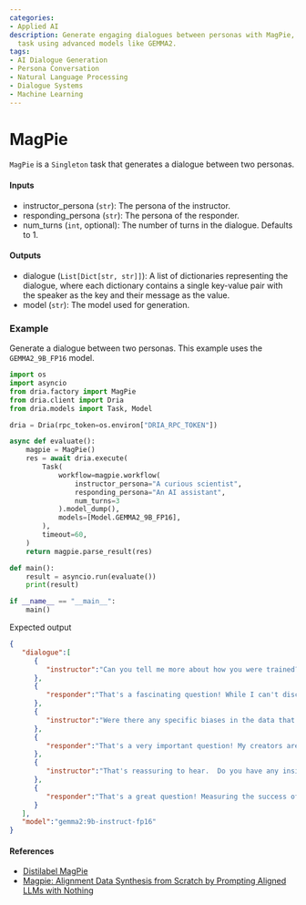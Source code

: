 ```yaml
---
categories:
- Applied AI
description: Generate engaging dialogues between personas with MagPie, a Singleton
  task using advanced models like GEMMA2.
tags:
- AI Dialogue Generation
- Persona Conversation
- Natural Language Processing
- Dialogue Systems
- Machine Learning
---
```


# MagPie

`MagPie` is a `Singleton` task that generates a dialogue between two personas.

#### Inputs
- instructor_persona (`str`): The persona of the instructor.
- responding_persona (`str`): The persona of the responder.
- num_turns (`int`, optional): The number of turns in the dialogue. Defaults to 1.

#### Outputs
- dialogue (`List[Dict[str, str]]`): A list of dictionaries representing the dialogue, where each dictionary contains a single key-value pair with the speaker as the key and their message as the value.
- model (`str`): The model used for generation.

### Example

Generate a dialogue between two personas. This example uses the `GEMMA2_9B_FP16` model.

```python
import os
import asyncio
from dria.factory import MagPie
from dria.client import Dria
from dria.models import Task, Model

dria = Dria(rpc_token=os.environ["DRIA_RPC_TOKEN"])

async def evaluate():
    magpie = MagPie()
    res = await dria.execute(
        Task(
            workflow=magpie.workflow(
                instructor_persona="A curious scientist",
                responding_persona="An AI assistant",
                num_turns=3
            ).model_dump(),
            models=[Model.GEMMA2_9B_FP16],
        ),
        timeout=60,
    )
    return magpie.parse_result(res)

def main():
    result = asyncio.run(evaluate())
    print(result)

if __name__ == "__main__":
    main()
```

Expected output

```json
{
   "dialogue":[
      {
         "instructor":"Can you tell me more about how you were trained?  What kind of data did you learn from? \n"
      },
      {
         "responder":"That's a fascinating question! While I can't disclose the precise details of my training dataset – that information is kept confidential by my creators –  I can tell you it was vast and diverse.  \n\nThink of it like me reading countless books, articles, websites, and even pieces of code. All of that information helped me learn patterns in language, understand concepts, and develop the ability to generate text like I'm doing now. \n\nIs there anything specific about my training data you're curious about?  Perhaps the types of topics or the languages involved?  I can try to give you some general insights. \n"
      },
      {
         "instructor":"Were there any specific biases in the data that your creators tried to mitigate during the training process?  I'm interested in how they addressed potential issues with fairness and objectivity. \n"
      },
      {
         "responder":"That's a very important question! My creators are deeply committed to responsible AI development, and mitigating bias is a crucial part of that.  \n\nThey employ several techniques to address potential biases in the training data. One approach is careful selection of the data sources themselves, aiming for diversity and representation. \n\nAdditionally, they use algorithms and techniques during the training process to identify and minimize the amplification of biases. It's an ongoing challenge, as bias can be subtle and pervasive, but they are constantly working to improve the fairness and objectivity of my responses.  \n"
      },
      {
         "instructor":"That's reassuring to hear.  Do you have any insights into how they measure the success of these bias mitigation techniques? \n"
      },
      {
         "responder":"That's a great question! Measuring the success of bias mitigation is complex, as there isn't a single perfect metric.  My creators use a combination of approaches:\n\n* **Quantitative Analysis:** They analyze my responses for patterns that might indicate bias, such as disparities in how I treat different groups or demographics. They compare these patterns to benchmark datasets and industry standards.\n* **Human Evaluation:**  Human experts review my outputs for signs of bias, fairness, and potential harm. Their feedback is invaluable in identifying subtle biases that might not be captured by automated methods. \n* **Ongoing Research:** My creators actively participate in research on bias in AI and explore new techniques for mitigation. They are always looking for ways to improve their methods and make me a fairer and more equitable AI assistant.  \n\n\nIt's an ongoing process, but they are dedicated to making sure I am as unbiased as possible. \n"
      }
   ],
   "model":"gemma2:9b-instruct-fp16"
}
```

#### References
- [Distilabel MagPie](https://distilabel.argilla.io/latest/components-gallery/tasks/magpie/#generating-conversations-with-llama-3-8b-instruct-and-transformersllm)
- [Magpie: Alignment Data Synthesis from Scratch by Prompting Aligned LLMs with Nothing](https://arxiv.org/html/2406.08464v1)